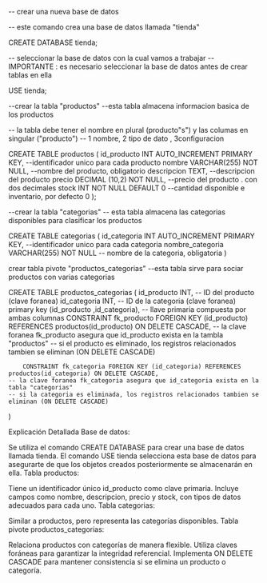 -- crear una nueva base de datos

-- este comando crea una base de datos llamada "tienda"

CREATE DATABASE tienda;

-- seleccionar la base de datos con la cual vamos a trabajar
-- IMPORTANTE : es necesario seleccionar la base de datos antes de crear tablas en ella 

USE tienda;

--crear la tabla "productos"
--esta tabla almacena informacion basica de los productos

-- la tabla debe tener el nombre en plural (producto"s") y las columas en singular ("producto")
-- 1 nombre, 2 tipo de dato , 3configuracion

CREATE TABLE productos (
id_producto INT AUTO_INCREMENT PRIMARY KEY, --identificador unico para cada producto
nombre VARCHAR(255) NOT NULL,               --nombre del producto, obligatorio
descripcion TEXT,                           --descripcion del producto
precio DECIMAL (10,2) NOT NULL,              --precio del producto . con dos decimales
stock INT NOT NULL DEFAULT 0                 --cantidad disponible e inventario, por defecto 0
);

--crear la tabla "categorias"
-- esta tabla almacena las categorias disponibles para clasificar los productos

CREATE TABLE categorias (
    id_categoria INT AUTO_INCREMENT PRIMARY KEY,    --identificador unico para cada categoria
    nombre_categoria VARCHAR(255) NOT NULL -- nombre de la categoria, obligatoria
)

crear tabla pivote "productos_categorias"
--esta tabla sirve para sociar productos con varias categorias

CREATE TABLE productos_categorias (
    id_producto INT,                 -- ID del producto (clave foranea)
    id_categoria INT,                -- ID de la categoria (clave foranea)
    primary key (id_producto ,id_categoria),  -- llave primaria compuesta por ambas columnas
    CONSTRAINT fk_producto FOREIGN KEY (id_producto) REFERENCES productos(id_producto) ON DELETE CASCADE,
    -- la clave foranea fk_producto asegura que id_producto exista en la tambla "productos"
    -- si el producto es eliminado, los registros relacionados tambien se eliminan (ON DELETE CASCADE)

        CONSTRAINT fk_categoria FOREIGN KEY (id_categoria) REFERENCES productos(id_categoria) ON DELETE CASCADE,
    -- la clave foranea fk_categoria asegura que id_categoria exista en la tabla "categorias"
    -- si la categoria es eliminada, los registros relacionados tambien se eliminan (ON DELETE CASCADE)
     
)



Explicación Detallada
Base de datos:

Se utiliza el comando CREATE DATABASE para crear una base de datos llamada tienda.
El comando USE tienda selecciona esta base de datos para asegurarte de que los objetos creados posteriormente se almacenarán en ella.
Tabla productos:

Tiene un identificador único id_producto como clave primaria.
Incluye campos como nombre, descripcion, precio y stock, con tipos de datos adecuados para cada uno.
Tabla categorias:

Similar a productos, pero representa las categorías disponibles.
Tabla pivote productos_categorias:

Relaciona productos con categorías de manera flexible.
Utiliza claves foráneas para garantizar la integridad referencial.
Implementa ON DELETE CASCADE para mantener consistencia si se elimina un producto o categoría.

